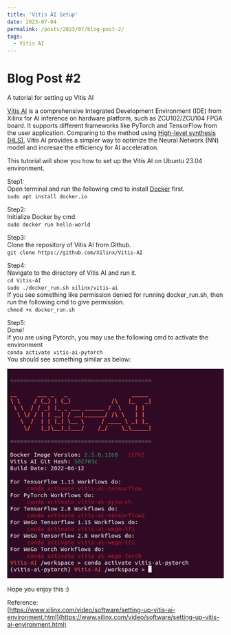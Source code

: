```yaml
---
title: 'Vitis AI Setup'
date: 2023-07-04
permalink: /posts/2023/07/blog-post-2/
tags:
  - Vitis AI
---
```


Blog Post #2
======
A tutorial for setting up Vitis AI

[Vitis AI](https://www.xilinx.com/products/design-tools/vitis/vitis-ai.html) is a comprehensive Integrated Development Environment (IDE) from Xilinx for AI inference on hardware platform, such as ZCU102/ZCU104 FPGA board. It supports different frameworks like PyTorch and TensorFlow from the user application. Comparing to the method using [High-level synthesis (HLS)](https://en.wikipedia.org/wiki/High-level_synthesis), Vitis AI provides a simpler way to optimize the Neural Network (NN) model and incresae the efficiency for AI acceleration.    

This tutorial will show you how to set up the Vitis AI on Ubuntu 23.04 environment. 


Step1: <br>
Open terminal and run the following cmd to install [Docker](https://www.docker.com/) first.<br>
`sudo apt install docker.io`

Step2:<br>
Initialize Docker by cmd. <br>
`sudo docker run hello-world`

Step3:<br>
Clone the repository of Vitis AI from Github.<br>
`git clone https://github.com/Xilinx/Vitis-AI`


Step4:<br>
Navigate to the directory of Vitis AI and run it.<br>
`cd Vitis-AI`<br>
`sudo ./docker_run.sh xilinx/vitis-ai`<br>
If you see something like permission denied for running docker_run.sh, then run the following cmd to give permission.<br>
`chmod +x docker_run.sh`<br>

Step5:<br>
Done!<br>
If you are using Pytorch, you may use the following cmd to activate the environment<br>
`conda activate vitis-ai-pytorch` <br>
You should see something similar as below:

![](/images/vitis-ai.png)

Hope you enjoy this :)

Reference:<br>
[https://www.xilinx.com/video/software/setting-up-vitis-ai-environment.html](https://www.xilinx.com/video/software/setting-up-vitis-ai-environment.html)<br>

